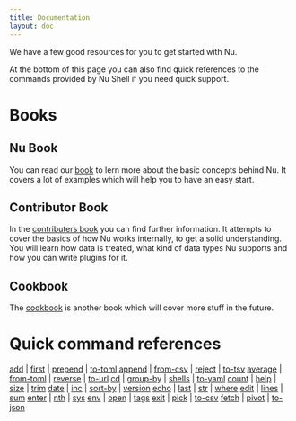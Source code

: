 ```yaml
---
title: Documentation
layout: doc
---
```

We have a few good resources for you to get started with Nu.

At the bottom of this page you can also find quick references to the commands provided by Nu Shell if you need quick support.

# Books

## Nu Book

You can read our [book](https://book.nushell.sh) to lern more about the basic concepts behind Nu. It covers a lot of examples which will help you to have an easy start. 

## Contributor Book

In the [contributers book](https://github.com/nushell/contributor-book) you can find further information. It attempts to cover the basics of how Nu works internally, to get a solid understanding. You will learn how data is treated, what kind of data types Nu supports and how you can write plugins for it.

## Cookbook

The [cookbook](https://github.com/nushell/cookbook) is another book which will cover more stuff in the future.

# Quick command references

[add](/commands/add.html)           | [first](/commands/first.html)         | [prepend](/commands/prepend.html) | [to-toml](/commands/to-toml.html)
[append](/commands/append.html)     | [from-csv](/commands/from-csv.html)   | [reject](/commands/reject.html)   | [to-tsv](/commands/to-tsv.html)
[average](/commands/average.html)   | [from-toml](/commands/from-toml.html) | [reverse](/commands/reverse.html) | [to-url](/commands/to-url.html)
[cd](/commands/cd.html)             | [group-by](/commands/group-by.html)   | [shells](/commands/shells.html)   | [to-yaml](/commands/to-yaml.html)
[count](/commands/count.html)       | [help](/commands/help.html)           | [size](/commands/size.html)       | [trim](/commands/trim.html)
[date](/commands/date.html)         | [inc](/commands/inc.html)             | [sort-by](/commands/sort-by.html) | [version](/commands/version.html)
[echo](/commands/echo.html)         | [last](/commands/last.html)           | [str](/commands/str.html)         | [where](/commands/where.html)
[edit](/commands/edit.html)         | [lines](/commands/lines.html)         | [sum](/commands/sum.html)
[enter](/commands/enter.html)       | [nth](/commands/nth.html)             | [sys](/commands/sys.html)
[env](/commands/env.html)           | [open](/commands/open.html)           | [tags](/commands/tags.html) 
[exit](/commands/exit.html)         | [pick](/commands/pick.html)           | [to-csv](/commands/to-csv.html)
[fetch](/commands/fetch.html)       | [pivot](/commands/pivot.html)         | [to-json](/commands/to-josn.html)